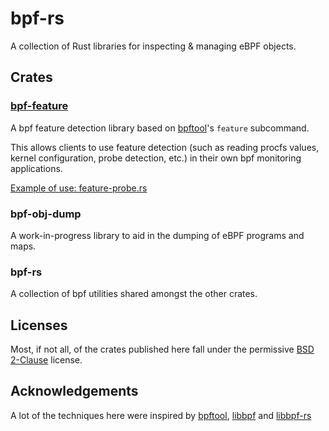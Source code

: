 # bpf-rs

A collection of Rust libraries for inspecting & managing eBPF objects.

## Crates

### [bpf-feature](./bpf-feature/README.md)

A bpf feature detection library based on [bpftool](https://github.com/libbpf/bpftool)'s `feature` subcommand.

This allows clients to use feature detection (such as reading procfs values, kernel configuration, probe detection, etc.) in their own bpf monitoring applications.

[Example of use: feature-probe.rs](./bpf-feature/examples/feature-probe.rs)

### bpf-obj-dump

A work-in-progress library to aid in the dumping of eBPF programs and maps.

### bpf-rs

A collection of bpf utilities shared amongst the other crates.

## Licenses

Most, if not all, of the crates published here fall under the permissive [BSD 2-Clause](https://choosealicense.com/licenses/bsd-2-clause/#) license.

## Acknowledgements

A lot of the techniques here were inspired by [bpftool](https://github.com/libbpf/bpftool), [libbpf](https://github.com/libbpf/libbpf) and [libbpf-rs](https://github.com/libbpf/libbpf-rs)
